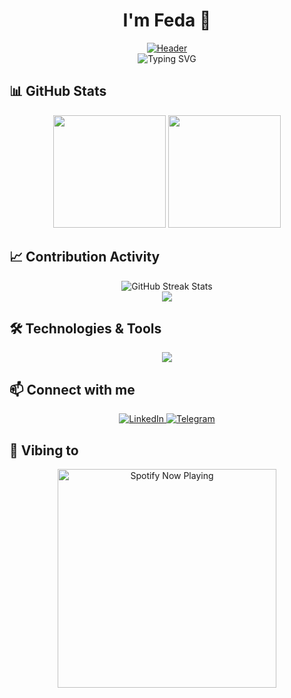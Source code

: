 
# <div align="center">I'm Feda 🚀</div>

<div align="center">
  <a href="https://www.youtube.com/watch?v=f97W-nveCOM&t=1304s&ab_channel=Hotdogster">
    <img src="https://github.com/federalbyro/federalbyro/blob/main/assets/imba.gif" alt="Header" />
  </a>
</div>

<div align="center">
  <img src="https://readme-typing-svg.herokuapp.com?font=Fira+Code&size=25&duration=3000&pause=1000&color=00FF00&center=true&vCenter=true&random=false&width=500&lines=Full-Stack+Developer;Code+Artist;Problem+Solver;Commit+Master" alt="Typing SVG" />
</div>

## 📊 GitHub Stats

<div align="center">
  <img height="180em" src="https://github-readme-stats.vercel.app/api?username=federalbyro&show_icons=true&theme=radical&include_all_commits=true&count_private=true&hide_border=true"/>
  <img height="180em" src="https://github-readme-stats.vercel.app/api/top-langs/?username=federalbyro&layout=compact&langs_count=7&theme=radical&hide_border=true"/>
</div>

## 📈 Contribution Activity

<div align="center">
  <img src="https://github-readme-streak-stats.herokuapp.com/?user=federalbyro&theme=radical&hide_border=true" alt="GitHub Streak Stats"/>
</div>

<div align="center">
  <a href="https://github.com/federalbyro">
    <img src="https://github-profile-summary-cards.vercel.app/api/cards/profile-details?username=federalbyro&theme=radical" />
  </a>
</div>

## 🛠️ Technologies & Tools

<div align="center">
  <img src="https://skillicons.dev/icons?i=js,ts,react,vue,nodejs,python,go,docker,kubernetes,aws,gcp,git" />
</div>

## 📫 Connect with me

<div align="center">
  <a href="https://linkedin.com/in/your-linkedin(https://www.linkedin.com/in/фёдор-лобко-05b2932b9)">
    <img src="https://img.shields.io/badge/LinkedIn-0077B5?style=for-the-badge&logo=linkedin&logoColor=white" alt="LinkedIn"/>
  </a>
  <a href="[https://t.me/your-telegram](https://t.me/bureau_dun1a)">
    <img src="https://img.shields.io/badge/Telegram-2CA5E0?style=for-the-badge&logo=telegram&logoColor=white" alt="Telegram"/>
  </a>
</div>

## 🎵 Vibing to

<div align="center">
  <img src="[https://music.yandex.ru/users/atlz2404/playlists/1000]&cover_image=true&theme=novatorem" alt="Spotify Now Playing" width="350"/>
</div>

